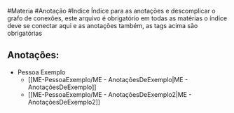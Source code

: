 #Materia #Anotação #Indice 
Índice para as anotações e descomplicar o grafo de conexões, este arquivo é obrigatório em todas as matérias o índice deve se conectar aqui e as anotações também, as tags acima são obrigatórias

## Anotações:
- Pessoa Exemplo
	- [[ME-PessoaExemplo/ME - AnotaçõesDeExemplo|ME - AnotaçõesDeExemplo]]
	- [[ME-PessoaExemplo/ME - AnotaçõesDeExemplo2|ME - AnotaçõesDeExemplo2]]

